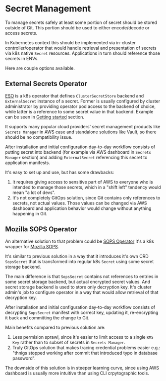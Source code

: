 # Secret Management

To manage secrets safely at least some portion of secret should be stored outside of Git. This portion should be used to either encode/decode or access secrets.

In Kubernetes context this should be implemented via in-cluster controller/operator that would handle retrieval and presentation of secrets via k8s native `Secret` resources. Applications in turn should reference those secrets in ENVs.

Here are couple options available.

## External Secrets Operator

[ESO](https://external-secrets.io/) is a k8s operator that defines `ClusterSecretStore` backend and `ExternalSecret` instance of a secret. Former is usually configured by cluster administrator by providing operator pod access to the backend of choice, while latter is a reference to some secret value in that backend. Example can be seen in [Getting started](https://external-secrets.io/v0.7.2/introduction/getting-started/#create-a-secret-containing-your-aws-credentials) section.

It supports many popular cloud providers' secret management products like `Secrets Manager` in AWS case and standalone solutions like Vault, so there should be no compatibility issue.

After installation and initial configuration day-to-day workflow consists of putting secret into backend (for example via AWS dashboard in `Secrets Manager` section) and adding `ExternalSecret` referencing this secret to application manifests.

It's easy to set up and use, but has some drawbacks:
1. It requires giving access to sensitive part of AWS to everyone who is intended to manage those secrets, which in a "shift left" tendency would mean "a lot of devs".
2. It's not completely GitOps solution, since Git contains only references to secrets, not actual values. Those values can be changed via AWS dashboard and application behavior would change without anything happening in Git.

## Mozilla SOPS Operator

An alternative solution to that problem could be [SOPS Operator](https://github.com/isindir/sops-secrets-operator) it's a k8s wrapper for [Mozilla SOPS](https://github.com/mozilla/sops).

It's similar to previous solution in a way that it introduces it's own CRD `SopsSecret` that is transformed into regular k8s `Secret` using some secret storage backend.

The main difference is that `SopsSecret` contains not references to entries in some secret storage backend, but actual encrypted secret values. And secret storage backend is used to store only decryption key. It's cluster admin's job to configure operator in a way that would allow retrieval of that decryption key.

After installation and initial configuration day-to-day workflow consists of decrypting `SopsSecret` manifest with correct key, updating it, re-encrypting it back and committing the change to Git.

Main benefits compared to previous solution are:
1. Less permision sprawl, since it's easier to limit access to a single `KMS Key` rather than to subset of secrets in `Secrets Manager`.
2. Truly GitOps solution that makes tracing credential problems easier e.g.: "thnigs stopped working after commit that introduced typo in database password".

The downside of this solution is in steeper learning curve, since using AWS dashboard is usually more intuitive than using CLI crpytographic tools.
